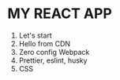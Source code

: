 # MY REACT APP

1.  Let's start
2.  Hello from CDN
3.  Zero config Webpack
4.  Prettier, eslint, husky
5.  CSS
